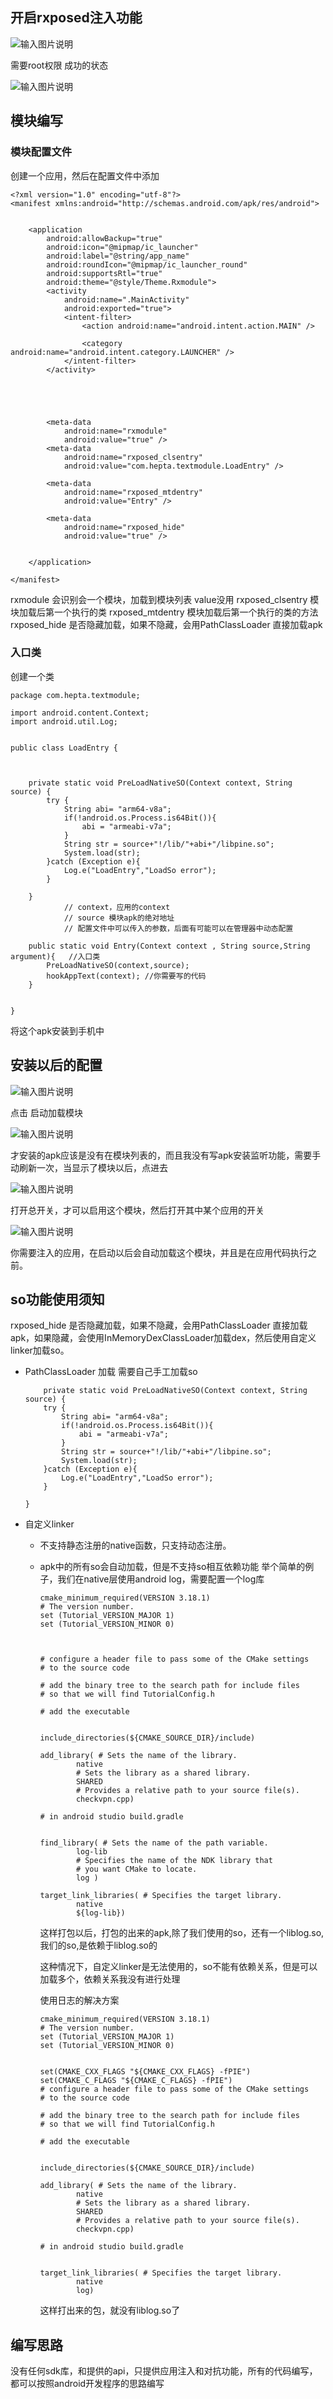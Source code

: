 ## 开启rxposed注入功能

![输入图片说明](images/3.png)

需要root权限
成功的状态

![输入图片说明](images/4.png)



## 模块编写
### 模块配置文件

创建一个应用，然后在配置文件中添加
```
<?xml version="1.0" encoding="utf-8"?>
<manifest xmlns:android="http://schemas.android.com/apk/res/android">


    <application
        android:allowBackup="true"
        android:icon="@mipmap/ic_launcher"
        android:label="@string/app_name"
        android:roundIcon="@mipmap/ic_launcher_round"
        android:supportsRtl="true"
        android:theme="@style/Theme.Rxmodule">
        <activity
            android:name=".MainActivity"
            android:exported="true">
            <intent-filter>
                <action android:name="android.intent.action.MAIN" />

                <category android:name="android.intent.category.LAUNCHER" />
            </intent-filter>
        </activity>





        <meta-data
            android:name="rxmodule"        
            android:value="true" />
        <meta-data
            android:name="rxposed_clsentry"
            android:value="com.hepta.textmodule.LoadEntry" />

        <meta-data
            android:name="rxposed_mtdentry"
            android:value="Entry" />

        <meta-data
            android:name="rxposed_hide"
            android:value="true" />


    </application>

</manifest>

```
rxmodule 会识别会一个模块，加载到模块列表  value没用
rxposed_clsentry 模块加载后第一个执行的类
rxposed_mtdentry 模块加载后第一个执行的类的方法
rxposed_hide    是否隐藏加载，如果不隐藏，会用PathClassLoader 直接加载apk

### 入口类
创建一个类
```
package com.hepta.textmodule;

import android.content.Context;
import android.util.Log;


public class LoadEntry {



    private static void PreLoadNativeSO(Context context, String source) {
        try {
            String abi= "arm64-v8a";
            if(!android.os.Process.is64Bit()){
                abi = "armeabi-v7a";
            }
            String str = source+"!/lib/"+abi+"/libpine.so";
            System.load(str);
        }catch (Exception e){
            Log.e("LoadEntry","LoadSo error");
        }

    }
			// context，应用的context
			// source 模块apk的绝对地址
			// 配置文件中可以传入的参数，后面有可能可以在管理器中动态配置
		
    public static void Entry(Context context , String source,String argument){   //入口类
        PreLoadNativeSO(context,source);
        hookAppText(context); //你需要写的代码
    }


}
```

将这个apk安装到手机中

## 安装以后的配置
![输入图片说明](images/7.png)

点击 启动加载模块

![输入图片说明](images/8.png)

才安装的apk应该是没有在模块列表的，而且我没有写apk安装监听功能，需要手动刷新一次，当显示了模块以后，点进去

![输入图片说明](images/5.png)

打开总开关，才可以启用这个模块，然后打开其中某个应用的开关

![输入图片说明](images/6.png)

你需要注入的应用，在启动以后会自动加载这个模块，并且是在应用代码执行之前。


## so功能使用须知
rxposed_hide    是否隐藏加载，如果不隐藏，会用PathClassLoader 直接加载apk，如果隐藏，会使用InMemoryDexClassLoader加载dex，然后使用自定义linker加载so。
+ PathClassLoader 加载
  需要自己手工加载so
  ```
      private static void PreLoadNativeSO(Context context, String source) {
      try {
          String abi= "arm64-v8a";
          if(!android.os.Process.is64Bit()){
              abi = "armeabi-v7a";
          }
          String str = source+"!/lib/"+abi+"/libpine.so";
          System.load(str);
      }catch (Exception e){
          Log.e("LoadEntry","LoadSo error");
      }

  }
  ```

+ 自定义linker
    + 不支持静态注册的native函数，只支持动态注册。
    + apk中的所有so会自动加载，但是不支持so相互依赖功能
      举个简单的例子，我们在native层使用android log，需要配置一个log库
      ```
      cmake_minimum_required(VERSION 3.18.1)
      # The version number.
      set (Tutorial_VERSION_MAJOR 1)
      set (Tutorial_VERSION_MINOR 0)



      # configure a header file to pass some of the CMake settings
      # to the source code

      # add the binary tree to the search path for include files
      # so that we will find TutorialConfig.h

      # add the executable


      include_directories(${CMAKE_SOURCE_DIR}/include)

      add_library( # Sets the name of the library.
              native
              # Sets the library as a shared library.
              SHARED
              # Provides a relative path to your source file(s).
              checkvpn.cpp)

      # in android studio build.gradle


      find_library( # Sets the name of the path variable.
              log-lib
              # Specifies the name of the NDK library that
              # you want CMake to locate.
              log )

      target_link_libraries( # Specifies the target library.
              native
              ${log-lib})

      ```

      这样打包以后，打包的出来的apk,除了我们使用的so，还有一个liblog.so,我们的so,是依赖于liblog.so的

      这种情况下，自定义linker是无法使用的，so不能有依赖关系，但是可以加载多个，依赖关系我没有进行处理

      使用日志的解决方案
      ```
      cmake_minimum_required(VERSION 3.18.1)
      # The version number.
      set (Tutorial_VERSION_MAJOR 1)
      set (Tutorial_VERSION_MINOR 0)


      set(CMAKE_CXX_FLAGS "${CMAKE_CXX_FLAGS} -fPIE")
      set(CMAKE_C_FLAGS "${CMAKE_C_FLAGS} -fPIE")
      # configure a header file to pass some of the CMake settings
      # to the source code

      # add the binary tree to the search path for include files
      # so that we will find TutorialConfig.h

      # add the executable


      include_directories(${CMAKE_SOURCE_DIR}/include)

      add_library( # Sets the name of the library.
              native
              # Sets the library as a shared library.
              SHARED
              # Provides a relative path to your source file(s).
              checkvpn.cpp)

      # in android studio build.gradle


      target_link_libraries( # Specifies the target library.
              native
              log)

      ```
      这样打出来的包，就没有liblog.so了

## 编写思路
没有任何sdk库，和提供的api，只提供应用注入和对抗功能，所有的代码编写，都可以按照android开发程序的思路编写
